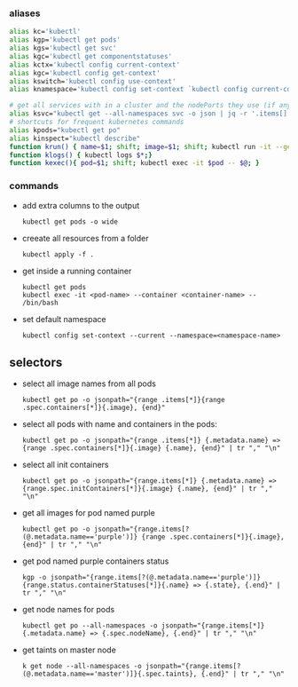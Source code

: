 ### aliases
```bash
alias kc='kubectl'
alias kgp='kubectl get pods'
alias kgs='kubectl get svc'
alias kgc='kubectl get componentstatuses'
alias kctx='kubectl config current-context'
alias kgc='kubectl config get-context'
alias kswitch='kubectl config use-context'
alias knamespace='kubectl config set-context `kubectl config current-context` --namespace'

# get all services with in a cluster and the nodePorts they use (if any)
alias ksvc="kubectl get --all-namespaces svc -o json | jq -r '.items[] | [.metadata.name,([.spec.ports[].nodePort | tostring ] | join(\"|\"))] | @csv'"
# shortcuts for frequent kubernetes commands
alias kpods="kubectl get po"
alias kinspect="kubectl describe"
function krun() { name=$1; shift; image=$1; shift; kubectl run -it --generator=run-pod/v1 --image $image $name -- $@; }
function klogs() { kubectl logs $*;}
function kexec(){ pod=$1; shift; kubectl exec -it $pod -- $@; }
```
### commands
* add extra columns to the output
  ```
  kubectl get pods -o wide
  ```
* creeate all resources from a folder
  ```
  kubectl apply -f .
  ```
* get inside a running container
  ```
  kubectl get pods
  kubectl exec -it <pod-name> --container <container-name> -- /bin/bash
  ```
* set default namespace
  ```
  kubectl config set-context --current --namespace=<namespace-name>
  ```
## selectors
  * select all image names from all pods
    ```
    kubectl get po -o jsonpath="{range .items[*]}{range .spec.containers[*]}{.image}, {end}"
    ```
  * select all pods with name and containers in the pods:
    ```
    kubectl get po -o jsonpath="{range .items[*]} {.metadata.name} => {range .spec.containers[*]}{.image} {.name}, {end}" | tr "," "\n"
    ```
  * select all init containers
    ```
    kubectl get po -o jsonpath="{range.items[*]} {.metadata.name} => {range.spec.initContainers[*]}{.image} {.name}, {end}" | tr "," "\n"
    ```
  * get all images for pod named purple
    ```
    kubectl get po -o jsonpath="{range.items[?(@.metadata.name=='purple')]} {range .spec.containers[*]}{.image}, {end}" | tr "," "\n"
    ```
  * get pod named purple containers status
    ```
    kgp -o jsonpath="{range.items[?(@.metadata.name=='purple')]}{range.status.containerStatuses[*]}{.name} => {.state}, {.end}" | tr "," "\n"
    ```
  * get node names for pods
    ```
    kubectl get po --all-namespaces -o jsonpath="{range.items[*]} {.metadata.name} => {.spec.nodeName}, {.end}" | tr "," "\n"
    ```
  * get taints on master node
    ```
    k get node --all-namespaces -o jsonpath="{range.items[?(@.metadata.name=='master')]}{.spec.taints}, {.end}" | tr "," "\n"
    ```
